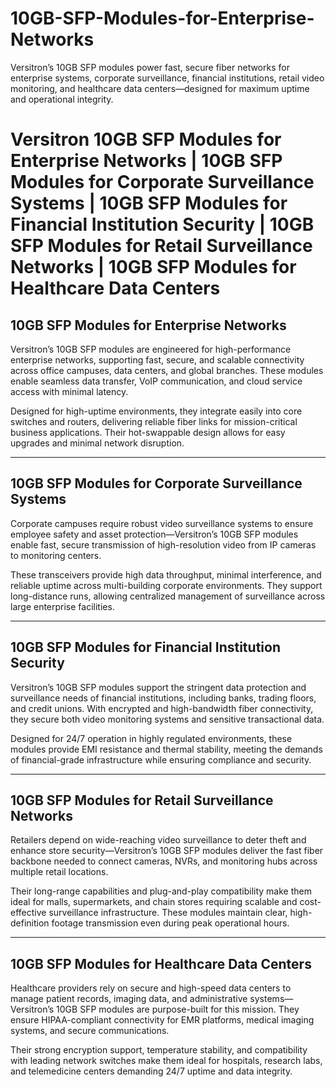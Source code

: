 # 10GB-SFP-Modules-for-Enterprise-Networks
Versitron’s 10GB SFP modules power fast, secure fiber networks for enterprise systems, corporate surveillance, financial institutions, retail video monitoring, and healthcare data centers—designed for maximum uptime and operational integrity.

# Versitron 10GB SFP Modules for Enterprise Networks | 10GB SFP Modules for Corporate Surveillance Systems | 10GB SFP Modules for Financial Institution Security | 10GB SFP Modules for Retail Surveillance Networks | 10GB SFP Modules for Healthcare Data Centers

## 10GB SFP Modules for Enterprise Networks

Versitron’s 10GB SFP modules are engineered for high-performance enterprise networks, supporting fast, secure, and scalable connectivity across office campuses, data centers, and global branches. These modules enable seamless data transfer, VoIP communication, and cloud service access with minimal latency.

Designed for high-uptime environments, they integrate easily into core switches and routers, delivering reliable fiber links for mission-critical business applications. Their hot-swappable design allows for easy upgrades and minimal network disruption.

---

## 10GB SFP Modules for Corporate Surveillance Systems

Corporate campuses require robust video surveillance systems to ensure employee safety and asset protection—Versitron’s 10GB SFP modules enable fast, secure transmission of high-resolution video from IP cameras to monitoring centers.

These transceivers provide high data throughput, minimal interference, and reliable uptime across multi-building corporate environments. They support long-distance runs, allowing centralized management of surveillance across large enterprise facilities.

---

## 10GB SFP Modules for Financial Institution Security

Versitron’s 10GB SFP modules support the stringent data protection and surveillance needs of financial institutions, including banks, trading floors, and credit unions. With encrypted and high-bandwidth fiber connectivity, they secure both video monitoring systems and sensitive transactional data.

Designed for 24/7 operation in highly regulated environments, these modules provide EMI resistance and thermal stability, meeting the demands of financial-grade infrastructure while ensuring compliance and security.

---

## 10GB SFP Modules for Retail Surveillance Networks

Retailers depend on wide-reaching video surveillance to deter theft and enhance store security—Versitron’s 10GB SFP modules deliver the fast fiber backbone needed to connect cameras, NVRs, and monitoring hubs across multiple retail locations.

Their long-range capabilities and plug-and-play compatibility make them ideal for malls, supermarkets, and chain stores requiring scalable and cost-effective surveillance infrastructure. These modules maintain clear, high-definition footage transmission even during peak operational hours.

---

## 10GB SFP Modules for Healthcare Data Centers

Healthcare providers rely on secure and high-speed data centers to manage patient records, imaging data, and administrative systems—Versitron’s 10GB SFP modules are purpose-built for this mission. They ensure HIPAA-compliant connectivity for EMR platforms, medical imaging systems, and secure communications.

Their strong encryption support, temperature stability, and compatibility with leading network switches make them ideal for hospitals, research labs, and telemedicine centers demanding 24/7 uptime and data integrity.

